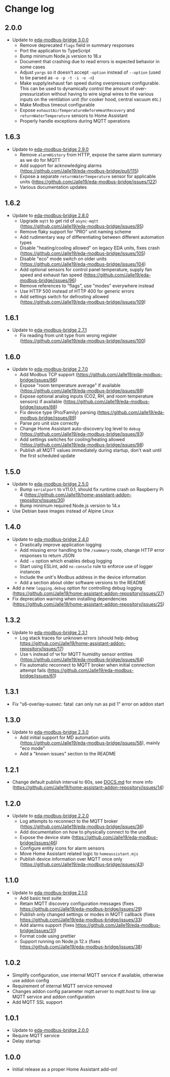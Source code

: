 # Change log

## 2.0.0
- Update to [eda-modbus-bridge 3.0.0](https://github.com/Jalle19/eda-modbus-bridge/releases/tag/3.0.0)
  * Remove deprecated `flags` field in summary responses
  * Port the application to TypeScript
  * Bump minimum Node.js version to 18.x
  * Document that crashing due to read errors is expected behavior in some cases
  * Adjust `yargs` so it doesn't accept `-option` instead of `--option` (used to be parsed as `-o -p -t -i -o -n`)
  * Make supply/exhaust fan speed during overpressure configurable. This can be used to dynamically control the amount of
    over-pressurization without having to wire signal wires to the various inputs on the ventilation unit (for cooker
    hood, central vacuum etc.)
  * Make Modbus timeout configurable
  * Expose `exhaustAirTemperatureBeforeHeatRecovery` and `returnWaterTemperature` sensors to Home Assistant
  * Properly handle exceptions during MQTT operations

## 1.6.3
- Update to [eda-modbus-bridge 2.9.0](https://github.com/Jalle19/eda-modbus-bridge/releases/tag/2.9.0)
  * Remove `alarmHistory` from HTTP, expose the same alarm summary as we do for MQTT
  * Add support for acknowledging alarms (https://github.com/Jalle19/eda-modbus-bridge/pull/115)
  * Expose a separate `returnWaterTemperature` sensor for applicable units (https://github.com/Jalle19/eda-modbus-bridge/issues/122)
  * Various documentation updates

## 1.6.2
- Update to [eda-modbus-bridge 2.8.0](https://github.com/Jalle19/eda-modbus-bridge/releases/tag/2.8.0)
  * Upgrade `mqtt` to get rid of `async-mqtt` (https://github.com/Jalle19/eda-modbus-bridge/issues/95)
  * Remove flaky support for "PRO" unit naming scheme
  * Add rudimentary way of differentiating between different automation types
  * Disable "heating/cooling allowed" on legacy EDA units, fixes crash (https://github.com/Jalle19/eda-modbus-bridge/issues/105)
  * Disable "eco" mode switch on older units (https://github.com/Jalle19/eda-modbus-bridge/issues/104)
  * Add optional sensors for control panel temperature, supply fan speed and exhaust fan speed (https://github.com/Jalle19/eda-modbus-bridge/issues/96)
  * Remove references to "flags", use "modes" everywhere instead
  * Use HTTP 500 instead of HTTP 400 for generic errors
  * Add settings switch for defrosting allowed (https://github.com/Jalle19/eda-modbus-bridge/issues/109)

## 1.6.1
- Update to [eda-modbus-bridge 2.7.1](https://github.com/Jalle19/eda-modbus-bridge/releases/tag/2.7.1)
  * Fix reading from unit type from wrong register (https://github.com/Jalle19/eda-modbus-bridge/issues/100)

## 1.6.0
- Update to [eda-modbus-bridge 2.7.0](https://github.com/Jalle19/eda-modbus-bridge/releases/tag/2.7.0)
  * Add Modbus TCP support (https://github.com/Jalle19/eda-modbus-bridge/issues/86)
  * Expose "room temperature average" if available (https://github.com/Jalle19/eda-modbus-bridge/issues/88)
  * Expose optional analog inputs (CO2, RH, and room temperature sensors) if available (https://github.com/Jalle19/eda-modbus-bridge/issues/88)
  * Fix device type (Pro/Family) parsing (https://github.com/Jalle19/eda-modbus-bridge/issues/89)
  * Parse pro unit size correctly
  * Change Home Assistant auto-discovery log level to `debug` (https://github.com/Jalle19/eda-modbus-bridge/issues/93)
  * Add settings switches for cooling/heating allowed (https://github.com/Jalle19/eda-modbus-bridge/issues/98)
  * Publish all MQTT values immediately during startup, don't wait until the first scheduled update

## 1.5.0
- Update to [eda-modbus-bridge 2.5.0](https://github.com/Jalle19/eda-modbus-bridge/releases/tag/2.5.0)
  * Bump `serialport` to v11.0.1, should fix runtime crash on Raspberry Pi 4 (https://github.com/Jalle19/home-assistant-addon-repository/issues/30)
  * Bump minimum required Node.js version to 14.x
- Use Debian base images instead of Alpine Linux

## 1.4.0
- Update to [eda-modbus-bridge 2.4.0](https://github.com/Jalle19/eda-modbus-bridge/releases/tag/2.4.0)
  * Drastically improve application logging
  * Add missing error handling to the `/summary` route, change HTTP error responses to return JSON
  * Add `-v` option which enables debug logging
  * Start using ESLint, add `no-console` rule to enforce use of logger instances
  * Include the unit's Modbus address in the device information
  * Add a section about older software versions to the README
- Add a new `logging.debug` option for controlling debug logging (https://github.com/Jalle19/home-assistant-addon-repository/issues/27)
- Fix deprecation warning when installing dependencies (https://github.com/Jalle19/home-assistant-addon-repository/issues/25)

## 1.3.2
- Update to [eda-modbus-bridge 2.3.1](https://github.com/Jalle19/eda-modbus-bridge/releases/tag/2.3.1)
  * Log stack traces for unknown errors (should help debug https://github.com/Jalle19/home-assistant-addon-repository/issues/17)
  * Use `%` instead of `%H` for MQTT humidity sensor entities (https://github.com/Jalle19/eda-modbus-bridge/issues/64)
  * Fix automatic reconnect to MQTT broker when initial connection attempt fails (https://github.com/Jalle19/eda-modbus-bridge/issues/61)

## 1.3.1
- Fix "s6-overlay-suexec: fatal: can only run as pid 1" error on addon start

## 1.3.0
- Update to [eda-modbus-bridge 2.3.0](https://github.com/Jalle19/eda-modbus-bridge/releases/tag/2.3.0)
  * Add initial support for MD automation units (https://github.com/Jalle19/eda-modbus-bridge/issues/58), mainly "eco mode"
  * Add a "known issues" section to the README

## 1.2.1
- Change default publish interval to 60s, see [DOCS.md](https://github.com/Jalle19/home-assistant-addon-repository/blob/main/eda-modbus-bridge/DOCS.md) for more info (https://github.com/Jalle19/home-assistant-addon-repository/issues/14)

## 1.2.0
- Update to [eda-modbus-bridge 2.2.0](https://github.com/Jalle19/eda-modbus-bridge/releases/tag/2.2.0)
  * Log attempts to reconnect to the MQTT broker (https://github.com/Jalle19/eda-modbus-bridge/issues/36)
  * Add documentation on how to physically connect to the unit
  * Expose the device state (https://github.com/Jalle19/eda-modbus-bridge/issues/46)
  * Configure entity icons for alarm sensors
  * Move Home Assistant related logic to `homeassistant.mjs`
  * Publish device information over MQTT once only (https://github.com/Jalle19/eda-modbus-bridge/issues/43)

## 1.1.0

- Update to [eda-modbus-bridge 2.1.0](https://github.com/Jalle19/eda-modbus-bridge/releases/tag/2.1.0)
    - Add basic test suite
    - Retain MQTT discovery configuration messages (fixes https://github.com/Jalle19/eda-modbus-bridge/issues/29)
    - Publish only changed settings or modes in MQTT callback (fixes https://github.com/Jalle19/eda-modbus-bridge/issues/33)
    - Add alarms support (fixes https://github.com/Jalle19/eda-modbus-bridge/issues/31)
    - Format code using prettier
    - Support running on Node.js 12.x (fixes https://github.com/Jalle19/eda-modbus-bridge/issues/38)

## 1.0.2

- Simplify configuration, use internal MQTT service if available, otherwise use addon config
- Requirement of internal MQTT service removed
- Changes addon config parameter *mqtt.server* to *mqtt.host* to line up MQTT service and addon configuration
- Add MQTT SSL support

## 1.0.1

- Update to [eda-modbus-bridge 2.0.0](https://github.com/Jalle19/eda-modbus-bridge/releases/tag/2.0.0)
- Require MQTT service
- Delay startup

## 1.0.0

- Initial release as a proper Home Assistant add-on!
